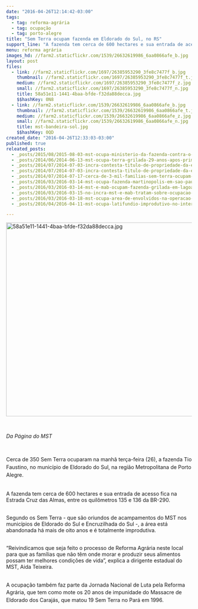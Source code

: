 ```yaml
---
date: "2016-04-26T12:14:42-03:00"
tags:
  - tag: reforma-agrária
  - tag: ocupação
  - tag: porto-alegre
title: "Sem Terra ocupam fazenda em Eldorado do Sul, no RS"
support_line: "A fazenda tem cerca de 600 hectares e sua entrada de acesso fica na Estrada Cruz das Almas, entre os quilômetros 135 e 136 da BR-290. "
menu: reforma agrária
images_hd: //farm2.staticflickr.com/1539/26632619986_6aa0866afe_b.jpg
layout: post
files:
  - link: //farm2.staticflickr.com/1697/26385953290_3fe8c7477f_b.jpg
    thumbnail: //farm2.staticflickr.com/1697/26385953290_3fe8c7477f_t.jpg
    medium: //farm2.staticflickr.com/1697/26385953290_3fe8c7477f_z.jpg
    small: //farm2.staticflickr.com/1697/26385953290_3fe8c7477f_n.jpg
    title: 58a51e11-1441-4baa-bfde-f32da88decca.jpg
    $$hashKey: 0N8
  - link: //farm2.staticflickr.com/1539/26632619986_6aa0866afe_b.jpg
    thumbnail: //farm2.staticflickr.com/1539/26632619986_6aa0866afe_t.jpg
    medium: //farm2.staticflickr.com/1539/26632619986_6aa0866afe_z.jpg
    small: //farm2.staticflickr.com/1539/26632619986_6aa0866afe_n.jpg
    title: mst-bandeira-sol.jpg
    $$hashKey: 0QD
created_date: "2016-04-26T12:33:03-03:00"
published: true
releated_posts:
  - _posts/2015/08/2015-08-03-mst-ocupa-ministerio-da-fazenda-contra-o-ajuste-no-orcamento-da-reforma-agraria.md
  - _posts/2014/06/2014-06-13-mst-ocupa-terra-grilada-29-anos-apos-primeira-ocupacao-em-abelardo-luz.md
  - _posts/2014/07/2014-07-03-incra-contesta-titulo-de-propriedade-da-empresa-araupel-no-parana.md
  - _posts/2014/07/2014-07-03-incra-contesta-titulo-de-propriedade-da-empresa-araupel-no-parana.md-e
  - _posts/2014/07/2014-07-17-cerca-de-3-mil-familias-sem-terra-ocupam-area-da-araupel-no-parana.md
  - _posts/2016/03/2016-03-14-mst-ocupa-fazenda-martinopolis-em-sao-paulo.md
  - _posts/2016/03/2016-03-14-mst-e-mab-ocupam-fazenda-grilada-em-lagoa-vermelha-no-rs.md
  - _posts/2016/03/2016-03-15-no-incra-mst-e-mab-tratam-sobre-ocupacao-de-fazenda-em-lagoa-vermelha.md
  - _posts/2016/03/2016-03-18-mst-ocupa-area-de-envolvidos-na-operacao-lava-jato-no-parana.md
  - _posts/2016/04/2016-04-11-mst-ocupa-latifundio-improdutivo-no-interior-da-bahia.md

---
```

<p><img alt="58a51e11-1441-4baa-bfde-f32da88decca.jpg" height="525" src="//farm2.staticflickr.com/1697/26385953290_3fe8c7477f_b.jpg" width="700" /></p>

<p>&nbsp;</p>

<p><em>Da P&aacute;gina do MST&nbsp;</em></p>

<p>&nbsp;</p>

<p>Cerca de 350 Sem Terra ocuparam na manh&atilde; ter&ccedil;a-feira (26),&nbsp;<span style="line-height: 20.8px;">a fazenda Tio Faustino, no munic&iacute;pio de Eldorado do Sul, na regi&atilde;o Metropolitana de Porto Alegre.</span></p>

<p><br />
A fazenda tem cerca de 600 hectares e sua entrada de acesso fica na Estrada Cruz das Almas,&nbsp;entre os quil&ocirc;metros 135 e 136 da BR-290.</p>

<p><br />
Segundo os Sem Terra -&nbsp;que s&atilde;o oriundos de acampamentos do MST nos munic&iacute;pios de Eldorado do Sul e Encruzilhada do Sul -,&nbsp;a &aacute;rea est&aacute; abandonada h&aacute; mais de oito anos e &eacute; totalmente improdutiva.</p>

<p><br />
&ldquo;Reivindicamos que seja feito o processo de&nbsp;Reforma Agr&aacute;ria neste local para que as fam&iacute;lias que n&atilde;o t&ecirc;m onde morar e produzir seus alimentos possam ter melhores condi&ccedil;&otilde;es de vida&rdquo;, explica a dirigente estadual do MST, Aida Teixeira.</p>

<p><br />
A ocupa&ccedil;&atilde;o tamb&eacute;m faz parte da <span style="line-height: 20.8px;">Jornada Nacional de Luta pela Reforma Agr&aacute;ria, que tem como mote os&nbsp;20 anos de impunidade do Massacre de Eldorado dos Caraj&aacute;s, que matou 19 Sem Terra no Par&aacute; em 1996.</span></p>

<p>&nbsp;</p>
